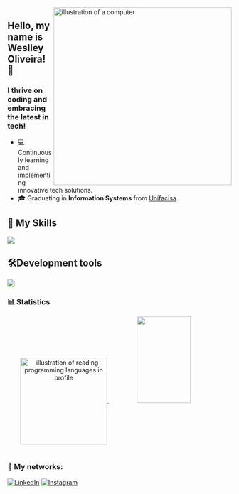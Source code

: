 <img src="https://raw.githubusercontent.com/MicaelliMedeiros/micaellimedeiros/master/image/computer-illustration.png" alt="illustration of a computer" min-width="400px" max-width="400px " width="400px" align="right" index="1">

## Hello, my name is <strong>Weslley Oliveira!</strong> 👋
<h3> I thrive on coding and embracing the latest in tech!</h3>

- 💻 Continuously learning and implementing innovative tech solutions.
- 🎓 Graduating in **Information Systems** from <a href="https://unifacisa.edu.br/">Unifacisa</a>.

## 🚀 My Skills

<p align="left">
  <a href="https://skillicons.dev">
    <img src="https://skillicons.dev/icons?i=html,css,js,react,tailwind,ts,nextjs,nodejs,prisma," />
  </a>
</p>

## 🛠️Development tools

<p align="left">
  <a href="https://skillicons.dev">
    <img src="https://skillicons.dev/icons?i=vscode,ps,figma,git,vite," />
  </a>
</p>

### 📊 Statistics

<div align="center">
  <a href="https://github.com/weslleyolli" title="language mapping illustration">
    <img align="center" height="195px" src="https://github-readme-stats.vercel.app/api/top-langs/?username=weslleyolli&theme=dracula&hide_langs_below=1" alt="illustration of reading programming languages ​​in profile"/>
    
  </a>
   <img width="49%" height="195px" src="https://github-readme-stats.vercel.app/api?username=WeslleyOlli&show_icons=true&count_private=true&hide_border=true&title_color=9523fb&icon_color=9523fb&text_color=c9d1d9&bg_color=0d1117" /> 
</div>

<br>

### 📱 My networks:

<p align="left">
  <a href="https://www.linkedin.com/in/weslley-oliveira-5a3443238?utm_source=share&utm_campaign=share_via&utm_content=profile&utm_medium=ios_app" title="LinkedIn">
  <img src="https://img.shields.io/badge/-Linkedin-0e76a8?style=flat-square&logo=Linkedin&logoColor=white&link=/" alt="LinkedIn"/></a>

  <a href="https://www.instagram.com/weslley_olli?igsh=MXNsOGpzZ2FlN2p3cA%3D%3D&utm_source=qr" title="Instagram">
  <img src="https://img.shields.io/badge/-Instagram-DF0174?style=flat-square&labelColor=DF0174&logo=instagram&logoColor=white&link=" alt="Instagram"/></a>
</p>

